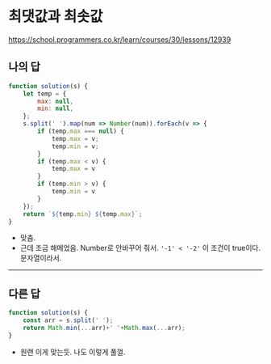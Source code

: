 # 최댓값과 최솟값

https://school.programmers.co.kr/learn/courses/30/lessons/12939

## 나의 답

```js
function solution(s) {
    let temp = {
        max: null,
        min: null,
    };
    s.split(' ').map(num => Number(num)).forEach(v => {
        if (temp.max === null) {
            temp.max = v;
            temp.min = v;
        }
        if (temp.max < v) {
            temp.max = v
        }
        if (temp.min > v) {
            temp.min = v
        }
    });
    return `${temp.min} ${temp.max}`;
}
```

- 맞춤.
- 근데 조금 해메었음. Number로 안바꾸어 줘서. `'-1' < '-2'` 이 조건이 true이다. 문자열이라서.

---

## 다른 답

```js
function solution(s) {
    const arr = s.split(' ');
    return Math.min(...arr)+' '+Math.max(...arr);
}
```

- 원랜 이게 맞는듯. 나도 이렇게 풀껄.


